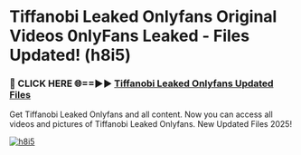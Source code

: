 # Tiffanobi Leaked Onlyfans Original Videos 0nlyFans Leaked - Files Updated! (h8i5)

<h3>🔴 CLICK HERE 🌐==►► <a href="https://tinyurl.com/4seja8ks" rel="nofollow">Tiffanobi Leaked Onlyfans Updated Files</a></h3>

Get Tiffanobi Leaked Onlyfans and all content. Now you can access all videos and pictures of Tiffanobi Leaked Onlyfans. New Updated Files 2025!

[![h8i5](https://i.imgur.com/EWjZXRe.gif)](https://tinyurl.com/4seja8ks)
